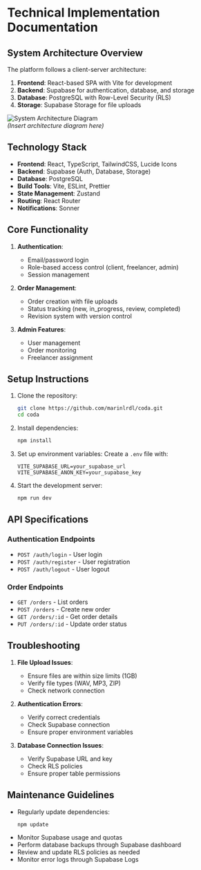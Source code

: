 # Technical Implementation Documentation

## System Architecture Overview
The platform follows a client-server architecture:
1. **Frontend**: React-based SPA with Vite for development
2. **Backend**: Supabase for authentication, database, and storage
3. **Database**: PostgreSQL with Row-Level Security (RLS)
4. **Storage**: Supabase Storage for file uploads

![System Architecture Diagram](#)  
*(Insert architecture diagram here)*

## Technology Stack
- **Frontend**: React, TypeScript, TailwindCSS, Lucide Icons
- **Backend**: Supabase (Auth, Database, Storage)
- **Database**: PostgreSQL
- **Build Tools**: Vite, ESLint, Prettier
- **State Management**: Zustand
- **Routing**: React Router
- **Notifications**: Sonner

## Core Functionality
1. **Authentication**:
   - Email/password login
   - Role-based access control (client, freelancer, admin)
   - Session management

2. **Order Management**:
   - Order creation with file uploads
   - Status tracking (new, in_progress, review, completed)
   - Revision system with version control

3. **Admin Features**:
   - User management
   - Order monitoring
   - Freelancer assignment

## Setup Instructions
1. Clone the repository:
   ```bash
   git clone https://github.com/marinlrdl/coda.git
   cd coda
   ```

2. Install dependencies:
   ```bash
   npm install
   ```

3. Set up environment variables:
   Create a `.env` file with:
   ```env
   VITE_SUPABASE_URL=your_supabase_url
   VITE_SUPABASE_ANON_KEY=your_supabase_key
   ```

4. Start the development server:
   ```bash
   npm run dev
   ```

## API Specifications
### Authentication Endpoints
- `POST /auth/login` - User login
- `POST /auth/register` - User registration
- `POST /auth/logout` - User logout

### Order Endpoints
- `GET /orders` - List orders
- `POST /orders` - Create new order
- `GET /orders/:id` - Get order details
- `PUT /orders/:id` - Update order status

## Troubleshooting
1. **File Upload Issues**:
   - Ensure files are within size limits (1GB)
   - Verify file types (WAV, MP3, ZIP)
   - Check network connection

2. **Authentication Errors**:
   - Verify correct credentials
   - Check Supabase connection
   - Ensure proper environment variables

3. **Database Connection Issues**:
   - Verify Supabase URL and key
   - Check RLS policies
   - Ensure proper table permissions

## Maintenance Guidelines
- Regularly update dependencies:
  ```bash
  npm update
  ```
- Monitor Supabase usage and quotas
- Perform database backups through Supabase dashboard
- Review and update RLS policies as needed
- Monitor error logs through Supabase Logs
